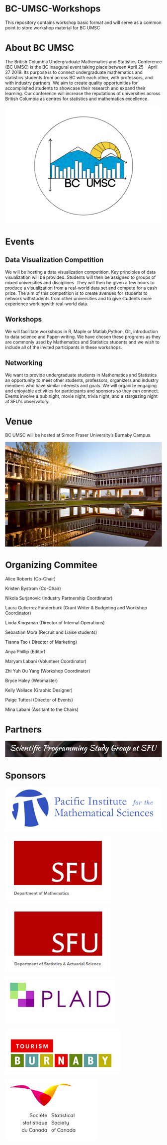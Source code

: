 # BC-UMSC-Workshops
This repository contains workshop basic format and will serve as a common point to store workshop material for BC UMSC

# About BC UMSC 

The British Columbia Undergraduate Mathematics and Statistics Conference (BC  UMSC)  is  the BC inaugural event taking place between April 25 - April 27 2019. Its purpose is to connect  undergraduate  mathematics  and  statistics students from across  BC with each other,  with professors,  and with  industry partners.   We  aim  to  create  quality  opportunities  for  accomplished  students to showcase their research and expand their learning.  Our conference will increase the reputations of universities across British Columbia as centres for statistics and mathematics excellence.

![Logo](./Images/5E9027E9-0012-4F85-B598-6877015E88EA.png)

# Events 

## Data Visualization Competition

We will be hosting a data visualization competition. Key principles of data visualization will be provided. Students will then be assigned to groups of mixed universities and disciplines. They will then be given a few hours to produce a visualization from a real-world data set and compete for a cash prize. The aim of this competition is to create avenues for students to network withstudents from other universities and to give students more experience workingwith real-world data.

## Workshops

We will facilitate workshops in R, Maple or Matlab,Python,  Git, introduction to data science and Paper-writing.  We have chosen these programs as they are commonly used by Mathematics and Statistics students and we wish to include all of the invited participants in these workshops.

## Networking

We want to provide undergraduate students in Mathematics and Statistics an opportunity to meet other students, professors, organizers and industry members who have similar interests and goals. We will organize engaging and enjoyable activities for participants and sponsors so they can connect. Events involve a pub night,  movie night,  trivia night,  and a stargazing night at SFU's observatory.  

# Venue

BC UMSC will be hosted at Simon Fraser University’s Burnaby Campus.

![SFU](./Images/SFU.jpg)

# Organizing Commitee

Alice Roberts (Co-Chair)

Kristen Bystrom (Co-Chair)

Nikola Surjanovic (Industry Partnership Coordinator)

Laura Gutierrez Funderburk (Grant Writer & Budgeting and Workshop Coordinator)

Linda Kingsman (Director of Internal Operations)

Sebastian Mora (Recruit and Liaise students)

Tianna Tso ( Director of Marketing)

Anya Phillip (Editor)

Maryam Labani (Volunteer Coordinator)

Zhi Yuh Ou Yang (Workshop Coordinator)

Bryce Haley (Webmaster)

Kelly Wallace (Graphic Designer)

Paige Tuttosi (Director of Events)

Mina Labani (Assitant to the Chairs)

# Partners

![PIMS](./Images/SponsorsLogo/SciProg.png) 

# Sponsors 

![PIMS](./Images/SponsorsLogo/Pims.png)

![DepM](./Images/SponsorsLogo/DepMa.png)

![DepS](./Images/SponsorsLogo/DepSta.png)

![Plaid](./Images/SponsorsLogo/Plaid.png)

![Tourb](./Images/SponsorsLogo/TourB.png)

![SSC](./Images/SponsorsLogo/SSC.png)

